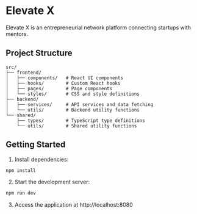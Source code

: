 
# Elevate X

Elevate X is an entrepreneurial network platform connecting startups with mentors.

## Project Structure

```
src/
├── frontend/
│   ├── components/   # React UI components
│   ├── hooks/        # Custom React hooks
│   ├── pages/        # Page components
│   └── styles/       # CSS and style definitions
├── backend/
│   ├── services/     # API services and data fetching
│   └── utils/        # Backend utility functions
└── shared/
    ├── types/        # TypeScript type definitions
    └── utils/        # Shared utility functions
```

## Getting Started

1. Install dependencies:
```bash
npm install
```

2. Start the development server:
```bash
npm run dev
```

3. Access the application at http://localhost:8080
